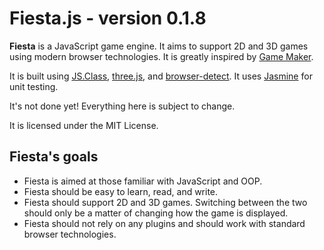 Fiesta.js - version 0.1.8
=========================

**Fiesta** is a JavaScript game engine. It aims to support 2D and 3D games using modern browser technologies. It is greatly inspired by [Game Maker](http://www.yoyogames.com/make).

It is built using [JS.Class](http://jsclass.jcoglan.com/), [three.js](http://github.com/mrdoob/three.js), and [browser-detect](https://github.com/rsyring/browser-detect). It uses [Jasmine](http://pivotal.github.com/jasmine/) for unit testing.

It's not done yet! Everything here is subject to change.

It is licensed under the MIT License.

Fiesta's goals
--------------

* Fiesta is aimed at those familiar with JavaScript and OOP.
* Fiesta should be easy to learn, read, and write.
* Fiesta should support 2D and 3D games. Switching between the two should only be a matter of changing how the game is displayed.
* Fiesta should not rely on any plugins and should work with standard browser technologies.
